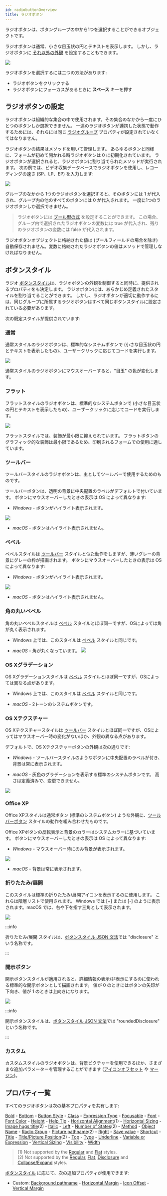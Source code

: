 ```yaml
---
id: radiobuttonOverview
title: ラジオボタン
---
```


ラジオボタンは、ボタングループの中から1つを選択することができるオブジェクトです。

ラジオボタンは通常、小さな目玉状の円とテキストを表示します。 しかし、ラジオボタンに [それ以外の外観](#ボタンスタイル) を設定することもできます。

![](../assets/en/FormObjects/radio1.png)

ラジオボタンを選択するには二つの方法があります:

- ラジオボタンをクリックする
- ラジオボタンにフォーカスがあるときに **スペース** キーを押す

## ラジオボタンの設定

ラジオボタンは組織的な集合の中で使用されます。その集合のなかから一度にひとつのボタンしか選択できません。 一連のラジオボタンが連携した状態で動作するためには、それらには同じ [ラジオグループ](properties_Object.md#ラジオグループ) プロパティが設定されていなくてはなりません。

ラジオボタンの結果はメソッドを用いて管理します。 あらゆるボタンと同様に、フォームが初めて開かれる時ラジオボタンは 0 に初期化されています。 ラジオボタンが選択されると、ラジオボタンに割り当てられたメソッドが実行されます。 次の例では、ビデオ収集データベースでラジオボタンを使用し、レコーディングの速さ (SP、LP、EP) を入力します:

![](../assets/en/FormObjects/radio2.png)

グループのなかから 1つのラジオボタンを選択すると、そのボタンには 1 が代入され、グループ内の他のすべてのボタンには 0 が代入されます。 一度に1つのラジオボタンしか選択できません。

> ラジオボタンには [ブール型の式](properties_Object.md#変数あるいは式) を設定することができます。 この場合、グループ内で選択されたラジオボタンの変数には true が代入され、残りのラジオボタンの変数には false が代入されます。

ラジオボタンオブジェクトに格納された値は (ブールフィールドの場合を除き) 自動保存されません。変数に格納されたラジオボタンの値はメソッドで管理しなければなりません。

## ボタンスタイル

ラジオ [ボタンスタイル](properties_TextAndPicture.md#ボタンスタイル)は、ラジオボタンの外観を制御すると同時に、提供されるプロパティをも決定します。 ラジオボタンには、あらかじめ定義されたスタイルを割り当てることができます。 しかし、ラジオボタンが適切に動作するには、同じグループに所属するラジオボタンはすべて同じボタンスタイルに設定されている必要があります。

次の既定スタイルが提供されています:

### 通常

通常スタイルのラジオボタンは、標準的なシステムボタンで (小さな目玉状の円とテキストを表示したもの)、ユーザークリックに応じてコードを実行します。

![](../assets/en/FormObjects/radio_regular.png)

通常スタイルのラジオボタンにマウスオーバーすると、"目玉" の色が変化します。

### フラット

フラットスタイルのラジオボタンは、標準的なシステムボタンで (小さな目玉状の円とテキストを表示したもの)、ユーザークリックに応じてコードを実行します。

![](../assets/en/FormObjects/radio_flat.png)

フラットスタイルでは、装飾が最小限に抑えられています。 フラットボタンのグラフィック的な装飾は最小限であるため、印刷されるフォームでの使用に適しています。

### ツールバー

ツールバースタイルのラジオボタンは、主としてツールバーで使用するためのものです。

ツールバーボタンは、透明の背景に中央配置のラベルがデフォルトで付いています。 ボタンにマウスオーバーしたときの表示は OS によって異なります:

- _Windows_ - ボタンがハイライト表示されます。

![](../assets/en/FormObjects/radio_toolbar.png)

- _macOS_ - ボタンはハイライト表示されません。

### ベベル

ベベルスタイルは [ツールバー](#ツールバー) スタイルと似た動作をしますが、薄いグレーの背景にグレーの枠が描画されます。 ボタンにマウスオーバーしたときの表示は OS によって異なります:

- _Windows_ - ボタンがハイライト表示されます。

![](../assets/en/FormObjects/radio_bevel.png)

- _macOS_ - ボタンはハイライト表示されません。

### 角の丸いベベル

角の丸いベベルスタイルは [ベベル](#ベベル) スタイルとほぼ同一ですが、OSによっては角が丸く表示されます。

- Windows 上では、このスタイルは [ベベル](#ベベル) スタイルと同じです。

- _macOS_ - 角が丸くなっています。
  ![](../assets/en/FormObjects/roundedBevel.png)

### OS Xグラデーション

OS Xグラデーションスタイルは [ベベル](#ベベル) スタイルとほぼ同一ですが、OSによっては異なる点があります。

- Windows 上では、このスタイルは [ベベル](#ベベル) スタイルと同じです。

- _macOS_ - 2トーンのシステムボタンです。

### OS Xテクスチャー

OS Xテクスチャースタイルは [ツールバー](#ツールバー) スタイルとほぼ同一ですが、OSによってはマウスオーバー時の変化がないほか、外観の異なる点があります。

デフォルトで、OS Xテクスチャーボタンの外観は次の通りです:

- _Windows_ - ツールバースタイルのようなボタンに中央配置のラベルが付き、背景は常に表示されます。

- _macOS_ - 灰色のグラデーションを表示する標準のシステムボタンです。 高さは定義済みで、変更できません。

![](../assets/en/FormObjects/OSXTextured.png)

### Office XP

Office XPスタイルは通常ボタン (標準のシステムボタン) ような外観に、[ツールバーボタン](#ツールバーボタン) スタイルの動作を組み合わせたものです。

Office XPボタンの反転表示と背景のカラーはシステムカラーに基づいています。 ボタンにマウスオーバーしたときの表示は OS によって異なります:

- _Windows_ - マウスオーバー時にのみ背景が表示されます。

![](../assets/en/FormObjects/radio_xp.png)

- _macOS_ - 背景は常に表示されます。

### 折りたたみ/展開

このスタイルは標準の折りたたみ/展開アイコンを表示するのに使用します。 これらは階層リストで使用されます。 Windows では [+] または [-] のように表示されます。macOS では、右や下を指す三角として表示されます。

![](../assets/en/FormObjects/checkbox_collapse.png)

:::info

折りたたみ/展開 スタイルは、[ボタンスタイル JSON 文法](properties_TextAndPicture.md#ボタンスタイル)では "disclosure" という名称です。

:::

### 開示ボタン

開示ボタンスタイルが適用されると、詳細情報の表示/非表示にするのに使われる標準的な開示ボタンとして描画されます。 値が 0 のときにはボタンの矢印が下向き、値が 1 のときは上向きになります。

![](../assets/en/FormObjects/checkbox_disclosure.png)

:::info

開示ボタンスタイルは、[ボタンスタイル JSON 文法](properties_TextAndPicture.md#ボタンスタイル)では "roundedDisclosure" という名称です。

:::

### カスタム

カスタムスタイルのラジオボタンは、背景ピクチャーを使用できるほか、さまざまな追加パラメーターを管理することができます ([アイコンオフセット](properties_TextAndPicture.md#アイコンオフセット) や [マージン](properties_TextAndPicture.md#横方向マージン))。

## プロパティ一覧

すべてのラジオボタンは次の基本プロパティを共有します:

[Bold](properties_Text.md#bold) - [Bottom](properties_CoordinatesAndSizing.md#bottom) - [Button Style](properties_TextAndPicture.md#button-style) - [Class](properties_Object.md#css-class) - [Expression Type](properties_Object.md#expression-type) - [Focusable](properties_Entry.md#focusable) - [Font](properties_Text.md#font) - [Font Color](properties_Text.md#font-color) - [Height](properties_CoordinatesAndSizing.md#height) - [Help Tip](properties_Help.md#help-tip) - [Horizontal Alignment](properties_Text.md#horizontal-alignment)(1) - [Horizontal Sizing](properties_ResizingOptions.md#horizontal-sizing) - [Image hugs title](properties_TextAndPicture.md#image-hugs-title)(2) - [Italic](properties_Text.md#italic) - [Left](properties_CoordinatesAndSizing.md#left) - [Number of States](properties_TextAndPicture.md#number-of-states)(2) - [Method](properties_Action.md#method) - [Object Name](properties_Object.md#object-name) - [Radio Group](properties_Object.md#radio-group) - [Picture pathname](properties_TextAndPicture.md#picture-pathname)(2) - [Right](properties_CoordinatesAndSizing.md#right) - [Save value](properties_Object.md#save-value) - [Shortcut](properties_Entry.md#shortcut) - [Title](properties_Object.md#title) - [Title/Picture Position](properties_TextAndPicture.md#title-picture-position)(2) - [Top](properties_CoordinatesAndSizing.md#top) - [Type](properties_Object.md#type) - [Underline](properties_Text.md#underline) - [Variable or Expression](properties_Object.md#variable-or-expression) - [Vertical Sizing](properties_ResizingOptions.md#vertical-sizing) - [Visibility](properties_Display.md#visibility) - [Width](properties_CoordinatesAndSizing.md#width)

> (1) Not supported by the [Regular](#regular) and [Flat](#flat) styles.<br/>
> (2) Not supported by the [Regular](#regular), [Flat](#flat), [Disclosure](#disclosure) and [Collapse/Expand](#collapseexpand) styles.

[ボタンスタイル](#ボタンスタイル) に応じて、次の追加プロパティが使用できます:

- Custom: [Background pathname](properties_TextAndPicture.md#backgroundPathname) - [Horizontal Margin](properties_TextAndPicture.md#horizontalMargin) - [Icon Offset](properties_TextAndPicture.md#icon-offset) - [Vertical Margin](properties_TextAndPicture.md#verticalMargin)
